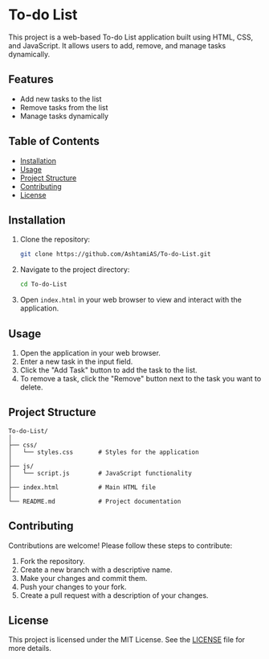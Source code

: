 
# To-do List

This project is a web-based To-do List application built using HTML, CSS, and JavaScript. It allows users to add, remove, and manage tasks dynamically.

## Features

- Add new tasks to the list
- Remove tasks from the list
- Manage tasks dynamically

## Table of Contents

- [Installation](#installation)
- [Usage](#usage)
- [Project Structure](#project-structure)
- [Contributing](#contributing)
- [License](#license)

## Installation

1. Clone the repository:

    ```bash
    git clone https://github.com/AshtamiAS/To-do-List.git
    ```

2. Navigate to the project directory:

    ```bash
    cd To-do-List
    ```

3. Open `index.html` in your web browser to view and interact with the application.

## Usage

1. Open the application in your web browser.
2. Enter a new task in the input field.
3. Click the "Add Task" button to add the task to the list.
4. To remove a task, click the "Remove" button next to the task you want to delete.

## Project Structure

```plaintext
To-do-List/
│
├── css/
│   └── styles.css       # Styles for the application
│
├── js/
│   └── script.js        # JavaScript functionality
│
├── index.html           # Main HTML file
│
└── README.md            # Project documentation
```

## Contributing

Contributions are welcome! Please follow these steps to contribute:

1. Fork the repository.
2. Create a new branch with a descriptive name.
3. Make your changes and commit them.
4. Push your changes to your fork.
5. Create a pull request with a description of your changes.

## License

This project is licensed under the MIT License. See the [LICENSE](LICENSE) file for more details.
